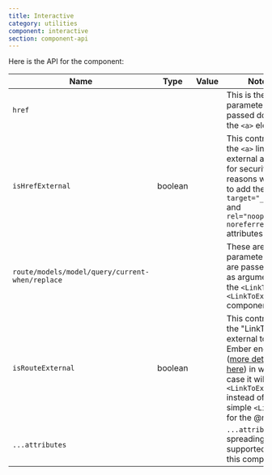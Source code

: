 ```yaml
---
title: Interactive
category: utilities
component: interactive
section: component-api
---
```


Here is the API for the component:

| Name | Type | Value | Notes |
| --- | --- | --- | --- |
| `href` |  |  | This is the URL parameter that is passed down to the `<a>` element. |
| `isHrefExternal` | boolean |  | This controls if the `<a>` link is external and so for security reasons we need to add the `target="_blank"` and `rel="noopener noreferrer"` attributes to it. |
| `route/models/model/query/current-when/replace` |  |  | These are the parameters that are passed down as arguments to the `<LinkTo>` / `<LinkToExternal>` components. |
| `isRouteExternal` | boolean |  | This controls if the "LinkTo" is external to the Ember engine ([more details here](https://ember-engines.com/docs/link-to-external)) in which case it will use a `<LinkToExternal>` instead of a simple `<LinkTo>` for the @route. |
| `...attributes` |  |  | `...attributes` spreading is supported on this component. |